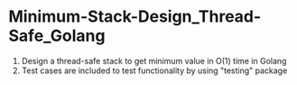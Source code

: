 # Minimum-Stack-Design_Thread-Safe_Golang
1. Design a thread-safe stack to get minimum value in O(1) time in Golang
2. Test cases are included to test functionality by using "testing" package
